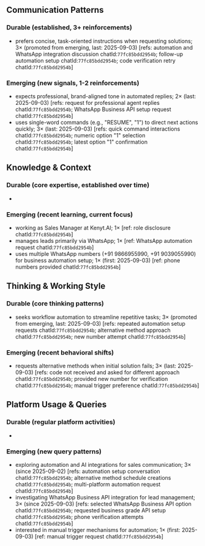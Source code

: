 ## Communication Patterns
### Durable (established, 3+ reinforcements)
- prefers concise, task-oriented instructions when requesting solutions; 3× (promoted from emerging, last: 2025-09-03) [refs: automation and WhatsApp integration discussion chatId:`77fc85bdd2954b`; follow-up automation setup chatId:`77fc85bdd2954b`; code verification retry chatId:`77fc85bdd2954b`]

### Emerging (new signals, 1-2 reinforcements)
- expects professional, brand-aligned tone in automated replies; 2× (last: 2025-09-03) [refs: request for professional agent replies chatId:`77fc85bdd2954b`; WhatsApp Business API setup request chatId:`77fc85bdd2954b`]
- uses single-word commands (e.g., "RESUME", "1") to direct next actions quickly; 3× (last: 2025-09-03) [refs: quick command interactions chatId:`77fc85bdd2954b`; numeric option "1" selection chatId:`77fc85bdd2954b`; latest option "1" confirmation chatId:`77fc85bdd2954b`]

## Knowledge & Context
### Durable (core expertise, established over time)
- 

### Emerging (recent learning, current focus)
- working as Sales Manager at Kenyt.AI; 1× [ref: role disclosure chatId:`77fc85bdd2954b`]
- manages leads primarily via WhatsApp; 1× [ref: WhatsApp automation request chatId:`77fc85bdd2954b`]
- uses multiple WhatsApp numbers (+91 9866955990, +91 9039055990) for business automation setup; 1× (first: 2025-09-03) [ref: phone numbers provided chatId:`77fc85bdd2954b`]

## Thinking & Working Style
### Durable (core thinking patterns)
- seeks workflow automation to streamline repetitive tasks; 3× (promoted from emerging, last: 2025-09-03) [refs: repeated automation setup requests chatId:`77fc85bdd2954b`; alternative method approach chatId:`77fc85bdd2954b`; new number attempt chatId:`77fc85bdd2954b`]

### Emerging (recent behavioral shifts)
- requests alternative methods when initial solution fails; 3× (last: 2025-09-03) [refs: code not received and asked for different approach chatId:`77fc85bdd2954b`; provided new number for verification chatId:`77fc85bdd2954b`; manual trigger preference chatId:`77fc85bdd2954b`]

## Platform Usage & Queries
### Durable (regular platform activities)
- 

### Emerging (new query patterns)
- exploring automation and AI integrations for sales communication; 3× (since 2025-09-02) [refs: automation setup conversation chatId:`77fc85bdd2954b`; alternative method schedule creations chatId:`77fc85bdd2954b`; multi-platform automation request chatId:`77fc85bdd2954b`]
- investigating WhatsApp Business API integration for lead management; 3× (since 2025-09-03) [refs: selected WhatsApp Business API option chatId:`77fc85bdd2954b`; requested business grade API setup chatId:`77fc85bdd2954b`; phone verification attempts chatId:`77fc85bdd2954b`]
- interested in manual trigger mechanisms for automation; 1× (first: 2025-09-03) [ref: manual trigger request chatId:`77fc85bdd2954b`]